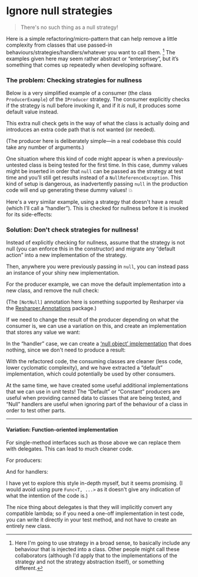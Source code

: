 # Ignore null strategies

> There's no such thing as a null strategy!

Here is a simple refactoring/micro-pattern that can help remove a little complexity from classes that use passed-in behaviours/strategies/handlers/whatever you want to call them. [^n]
The examples given here may seem rather abstract or “enterprisey”, but it’s something that comes up repeatedly when developing software.

### The problem: Checking strategies for nullness

Below is a very simplified example of a consumer (the class `ProducerExample`) of the `IProducer` strategy. The consumer explicitly checks if the strategy is null before invoking it, and if it *is* null, it produces some default value instead.

This extra null check gets in the way of what the class is actually doing and introduces an extra code path that is not wanted (or needed).

<script src="https://gist.github.com/Porges/0a079f80ec0b90c4aff9b23ddc3b89c8.js?file=0-producer.cs"></script>

(The producer here is deliberately simple—in a real codebase this could take any number of arguments.)

One situation where this kind of code might appear is when a previously-untested class is being tested for the first time. In this case, dummy values might be inserted in order that `null` can be passed as the strategy at test time and you’ll still get results instead of a `NullReferenceException`. This kind of setup is dangerous, as inadvertently passing `null` in the production code will end up generating these dummy values! 💥

Here's a very similar example, using a strategy that doesn't have a result (which I'll call a “handler”). This is checked for nullness before it is invoked for its side-effects:

<script src="https://gist.github.com/Porges/0a079f80ec0b90c4aff9b23ddc3b89c8.js?file=1-handler.cs"></script>

### Solution: Don't check strategies for nullness!

Instead of explicitly checking for nullness, assume that the strategy is not null (you can enforce this in the constructor) and migrate any “default action” into a new implementation of the strategy.

Then, anywhere you were previously passing in `null`, you can instead pass an instance of your shiny new implementation.

For the producer example, we can move the default implementation into a new class, and remove the null check:

<script src="https://gist.github.com/Porges/0a079f80ec0b90c4aff9b23ddc3b89c8.js?file=2-producer2.cs"></script>

(The `[NotNull]` annotation here is something supported by Resharper via the [Resharper.Annotations](https://www.nuget.org/packages/JetBrains.Annotations) package.)


If we need to change the result of the producer depending on what the consumer is, we can use a variation on this, and create an implementation that stores any value we want:

<script src="https://gist.github.com/Porges/0a079f80ec0b90c4aff9b23ddc3b89c8.js?file=3-producer2-2.cs"></script>


In the “handler” case, we can create a [‘null object’ implementation](https://en.wikipedia.org/wiki/Null_Object_pattern) that does nothing, since we don't need to produce a result:

<script src="https://gist.github.com/Porges/0a079f80ec0b90c4aff9b23ddc3b89c8.js?file=4-handler2.cs"></script>

With the refactored code, the consuming classes are cleaner (less code, lower cyclomatic complexity), and we have extracted a “default” implementation, which could potentially be used by other consumers.

At the same time, we have created some useful additional implementations that we can use in unit tests! The “Default” or “Constant” producers are useful when providing canned data to classes that are being tested, and “Null” handlers are useful when ignoring part of the behaviour of a class in order to test other parts.

---

#### Variation: Function-oriented implementation

For single-method interfaces such as those above we can replace them with delegates. This can lead to much cleaner code.

For producers:

<script src="https://gist.github.com/Porges/0a079f80ec0b90c4aff9b23ddc3b89c8.js?file=5-producer-functional.cs"></script>

And for handlers:

<script src="https://gist.github.com/Porges/0a079f80ec0b90c4aff9b23ddc3b89c8.js?file=6-handler-functional.cs"></script>

I have yet to explore this style in-depth myself, but it seems promising. (I would avoid using pure `Func<T, ...>` as it doesn't give any indication of what the intention of the code is.)

The nice thing about delegates is that they will implicitly convert any compatible lambda; so if you need a one-off implementation in test code, you can write it directly in your test method, and not have to create an entirely new class.

[^n]: Here I'm going to use strategy in a broad sense, to basically include any behaviour that is injected into a class. Other people might call these collaborators (although I'd apply that to the implementations of the strategy and not the strategy abstraction itself), or something different.
